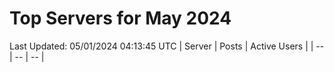 # Top Servers for May 2024
Last Updated: 05/01/2024 04:13:45 UTC
| Server | Posts | Active Users |
| -- | -- | -- |
